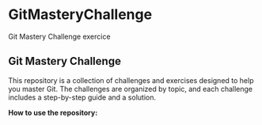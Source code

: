 # GitMasteryChallenge
Git Mastery Challenge exercice 
## Git Mastery Challenge

This repository is a collection of challenges and exercises designed to help you master Git. The challenges are organized by topic, and each challenge includes a step-by-step guide and a solution.

**How to use the repository:**
